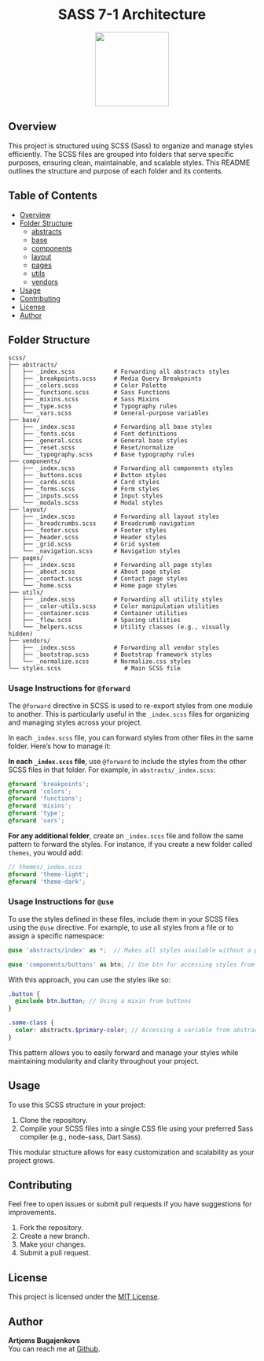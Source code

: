 <div align="center">

# SASS 7-1 Architecture 
<img src="https://img.icons8.com/?size=100&id=QBqFNfPPB2Kx&format=png&color=000000" alt="" width="150">

</div>

## Overview

This project is structured using SCSS (Sass) to organize and manage styles efficiently. The SCSS files are grouped into folders that serve specific purposes, ensuring clean, maintainable, and scalable styles. This README outlines the structure and purpose of each folder and its contents.

## Table of Contents

- [Overview](#overview)
- [Folder Structure](#folder-structure)
  - [abstracts](https://github.com/Beegood-b/sass-7-1-architecture/tree/main/scss/abstracts)
  - [base](https://github.com/Beegood-b/sass-7-1-architecture/tree/main/scss/base)
  - [components](https://github.com/Beegood-b/sass-7-1-architecture/tree/main/scss/components)
  - [layout](https://github.com/Beegood-b/sass-7-1-architecture/tree/main/scss/layout)
  - [pages](https://github.com/Beegood-b/sass-7-1-architecture/tree/main/scss/pages)
  - [utils](https://github.com/Beegood-b/sass-7-1-architecture/tree/main/scss/utils)
  - [vendors](https://github.com/Beegood-b/sass-7-1-architecture/tree/main/scss/vendors)
- [Usage](#usage)
- [Contributing](#contributing)
- [License](#license)
- [Author](#author)

## Folder Structure

```
scss/
├── abstracts/
│   ├── _index.scss           # Forwarding all abstracts styles
│   ├── _breakpoints.scss     # Media Query Breakpoints
│   ├── _colors.scss          # Color Palette
│   ├── _functions.scss       # Sass Functions
│   ├── _mixins.scss          # Sass Mixins
│   ├── _type.scss            # Typography rules
│   └── _vars.scss            # General-purpose variables
├── base/
│   ├── _index.scss           # Forwarding all base styles
│   ├── _fonts.scss           # Font definitions
│   ├── _general.scss         # General base styles
│   ├── _reset.scss           # Reset/normalize
│   └── _typography.scss      # Base typography rules
├── components/
│   ├── _index.scss           # Forwarding all components styles
│   ├── _buttons.scss         # Button styles
│   ├── _cards.scss           # Card styles
│   ├── _forms.scss           # Form styles
│   ├── _inputs.scss          # Input styles
│   └── _modals.scss          # Modal styles
├── layout/
│   ├── _index.scss           # Forwarding all layout styles
│   ├── _breadcrumbs.scss     # Breadcrumb navigation
│   ├── _footer.scss          # Footer styles
│   ├── _header.scss          # Header styles
│   ├── _grid.scss            # Grid system
│   └── _navigation.scss      # Navigation styles
├── pages/
│   ├── _index.scss           # Forwarding all page styles
│   ├── _about.scss           # About page styles
│   ├── _contact.scss         # Contact page styles
│   └── _home.scss            # Home page styles
├── utils/
│   ├── _index.scss           # Forwarding all utility styles
│   ├── _color-utils.scss     # Color manipulation utilities
│   ├── _container.scss       # Container utilities
│   ├── _flow.scss            # Spacing utilities
│   └── _helpers.scss         # Utility classes (e.g., visually hidden)
├── vendors/
│   ├── _index.scss           # Forwarding all vendor styles
│   ├── _bootstrap.scss       # Bootstrap framework styles
│   └── _normalize.scss       # Normalize.css styles
└── styles.scss                  # Main SCSS file
```

### Usage Instructions for `@forward`

The `@forward` directive in SCSS is used to re-export styles from one module to another. This is particularly useful in the `_index.scss` files for organizing and managing styles across your project.

In each `_index.scss` file, you can forward styles from other files in the same folder. Here’s how to manage it:

**In each `_index.scss` file**, use `@forward` to include the styles from the other SCSS files in that folder. For example, in `abstracts/_index.scss`:

   ```scss
   @forward 'breakpoints';
   @forward 'colors';
   @forward 'functions';
   @forward 'mixins';
   @forward 'type';
   @forward 'vars';
   ```

**For any additional folder**, create an `_index.scss` file and follow the same pattern to forward the styles. For instance, if you create a new folder called `themes`, you would add:

   ```scss
   // themes/_index.scss
   @forward 'theme-light';
   @forward 'theme-dark';
   ```

### Usage Instructions for `@use`

To use the styles defined in these files, include them in your SCSS files using the `@use` directive. For example, to use all styles from a file or to assign a specific namespace:

```scss
@use 'abstracts/index' as *;  // Makes all styles available without a prefix

@use 'components/buttons' as btn; // Use btn for accessing styles from buttons
```

With this approach, you can use the styles like so:

```scss
.button {
  @include btn.button; // Using a mixin from buttons
}

.some-class {
  color: abstracts.$primary-color; // Accessing a variable from abstracts
}
``` 

This pattern allows you to easily forward and manage your styles while maintaining modularity and clarity throughout your project.

## Usage

To use this SCSS structure in your project:

1. Clone the repository.
2. Compile your SCSS files into a single CSS file using your preferred Sass compiler (e.g., node-sass, Dart Sass).

This modular structure allows for easy customization and scalability as your project grows.

## Contributing

Feel free to open issues or submit pull requests if you have suggestions for improvements.

1. Fork the repository.
2. Create a new branch.
3. Make your changes.
4. Submit a pull request.

## License

This project is licensed under the [MIT License](https://github.com/Beegood-b/sass-7-1-architecture/blob/main/LICENSE).

## Author

**Artjoms Bugajenkovs**  
You can reach me at [Github](https://github.com/Beegood-b).
